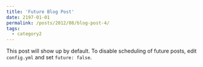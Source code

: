 ```yaml
---
title: 'Future Blog Post'
date: 2197-01-01
permalink: /posts/2012/08/blog-post-4/
tags:
  - category2
---
```


This post will show up by default. To disable scheduling of future posts, edit `config.yml` and set `future: false`. 
